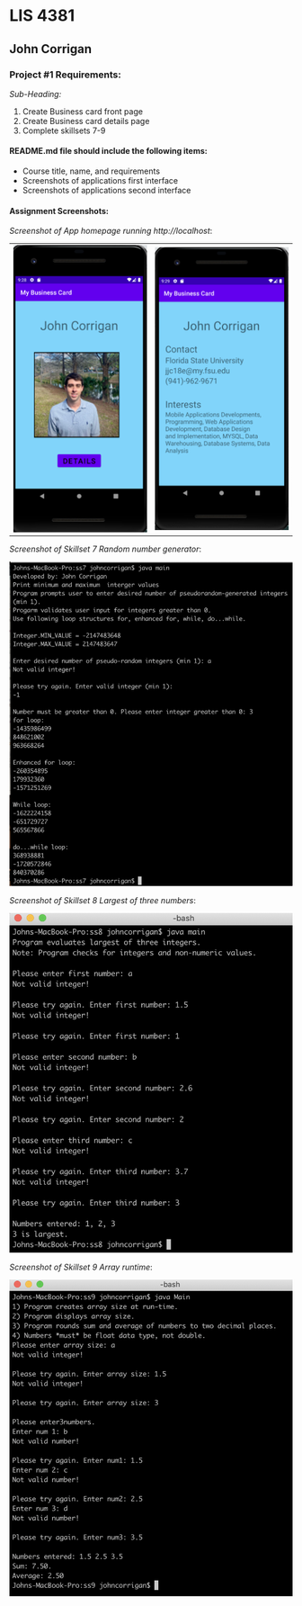 # LIS 4381

## John Corrigan

### Project #1 Requirements:

*Sub-Heading:*

1. Create Business card front page
2. Create Business card details page
3. Complete skillsets 7-9

#### README.md file should include the following items:

* Course title, name, and requirements
* Screenshots of applications first interface
* Screenshots of applications second interface


#### Assignment Screenshots:

*Screenshot of App homepage running http://localhost*:

<table><tr>
<td> <img src="img/p1_main.png" alt="Drawing" style="width: 250px;"/> </td>
<td> <img src="img/p1_details.png" alt="Drawing" style="width: 250px;"/> </td>
</tr></table>

*Screenshot of Skillset 7 Random number generator*:

![Skillset 7 Random number generator](img/ss7_screenshot.png)

*Screenshot of Skillset 8 Largest of three numbers*:

![Skillset 8 largest 3 numbers](img/ss8_screenshot.png)

*Screenshot of Skillset 9 Array runtime*:

![Skillset 9 Array Runtime](img/ss9_screenshot.png)
